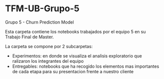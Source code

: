 # TFM-UB-Grupo-5
Grupo 5 - Churn Prediction Model 

Esta carpeta contiene los notebooks trabajados por el equipo 5 en su Trabajo Final de Master. 

La carpeta se compone por 2 subcarpetas:

* Experimentos: en donde se visualiza el analisis exploratorio que ralizaron los integrantes del equipo 
* Entregables: notebooks que ha recogido los elementos mas importantes de cada etapa para su presentacion frente a nuestro cliente
